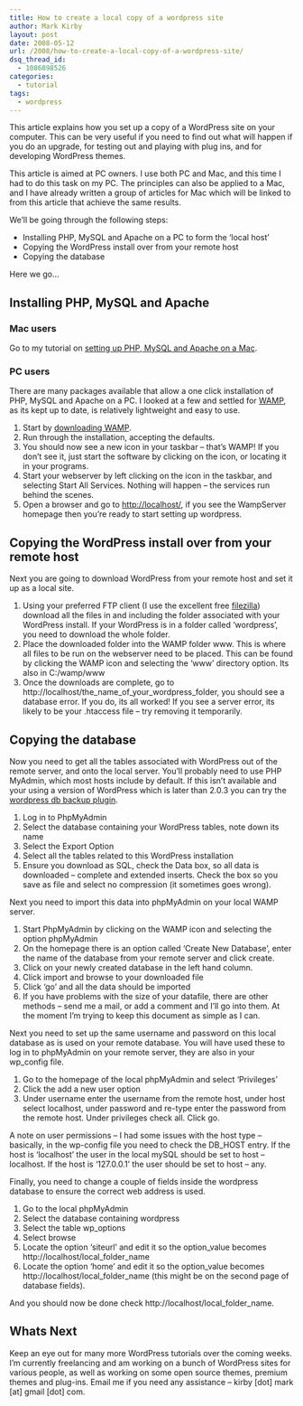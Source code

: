 ```yaml
---
title: How to create a local copy of a wordpress site
author: Mark Kirby
layout: post
date: 2008-05-12
url: /2008/how-to-create-a-local-copy-of-a-wordpress-site/
dsq_thread_id:
  - 1086898526
categories:
  - tutorial
tags:
  - wordpress
---
```

This article explains how you set up a copy of a WordPress site on your computer. This can be very useful if you need to find out what will happen if you do an upgrade, for testing out and playing with plug ins, and for developing WordPress themes.

This article is aimed at PC owners. I use both PC and Mac, and this time I had to do this task on my PC. The principles can also be applied to a Mac, and I have already written a group of articles for Mac which will be linked to from this article that achieve the same results.

We&#8217;ll be going through the following steps:

  * Installing PHP, MySQL and Apache on a PC to form the &#8216;local host&#8217;
  * Copying the WordPress install over from your remote host
  * Copying the database

Here we go&#8230;

## Installing PHP, MySQL and Apache

### Mac users

Go to my tutorial on [setting up PHP, MySQL and Apache on a Mac][1].

### PC users

There are many packages available that allow a one click installation of PHP, MySQL and Apache on a PC. I looked at a few and settled for [WAMP][2], as its kept up to date, is relatively lightweight and easy to use.

  1. Start by [downloading WAMP][3].
  2. Run through the installation, accepting the defaults.
  3. You should now see a new icon in your taskbar &#8211; that&#8217;s WAMP! If you don&#8217;t see it, just start the software by clicking on the icon, or locating it in your programs.
  4. Start your webserver by left clicking on the icon in the taskbar, and selecting Start All Services. Nothing will happen &#8211; the services run behind the scenes.
  5. Open a browser and go to [http://localhost/][3], if you see the WampServer homepage then you&#8217;re ready to start setting up wordpress.

## Copying the WordPress install over from your remote host

Next you are going to download WordPress from your remote host and set it up as a local site.

  1. Using your preferred FTP client (I use the excellent free [filezilla][4]) download all the files in and including the folder associated with your WordPress install. If your WordPress is in a folder called &#8216;wordpress&#8217;, you need to download the whole folder.
  2. Place the downloaded folder into the WAMP folder www. This is where all files to be run on the webserver need to be placed. This can be found by clicking the WAMP icon and selecting the &#8216;www&#8217; directory option. Its also in C:/wamp/www
  3. Once the downloads are complete, go to http://localhost/the\_name\_of\_your\_wordpress_folder, you should see a database error. If you do, its all worked! If you see a server error, its likely to be your .htaccess file &#8211; try removing it temporarily.

## Copying the database

Now you need to get all the tables associated with WordPress out of the remote server, and onto the local server. You&#8217;ll probably need to use PHP MyAdmin, which most hosts include by default. If this isn&#8217;t available and your using a version of WordPress which is later than 2.0.3 you can try the [wordpress db backup plugin][5].

  1. Log in to PhpMyAdmin
  2. Select the database containing your WordPress tables, note down its name
  3. Select the Export Option
  4. Select all the tables related to this WordPress installation
  5. Ensure you download as SQL, check the Data box, so all data is downloaded &#8211; complete and extended inserts. Check the box so you save as file and select no compression (it sometimes goes wrong).

Next you need to import this data into phpMyAdmin on your local WAMP server.

  1. Start PhpMyAdmin by clicking on the WAMP icon and selecting the option phpMyAdmin
  2. On the homepage there is an option called &#8216;Create New Database&#8217;, enter the name of the database from your remote server and click create.
  3. Click on your newly created database in the left hand column.
  4. Click import and browse to your downloaded file
  5. Click &#8216;go&#8217; and all the data should be imported
  6. If you have problems with the size of your datafile, there are other methods &#8211; send me a mail, or add a comment and I&#8217;ll go into them. At the moment I&#8217;m trying to keep this document as simple as I can.

Next you need to set up the same username and password on this local database as is used on your remote database. You will have used these to log in to phpMyAdmin on your remote server, they are also in your wp_config file.

  1. Go to the homepage of the local phpMyAdmin and select &#8216;Privileges&#8217;
  2. Click the add a new user option
  3. Under username enter the username from the remote host, under host select localhost, under password and re-type enter the password from the remote host. Under privileges check all. Click go.

A note on user permissions &#8211; I had some issues with the host type &#8211; basically, in the wp-config file you need to check the DB_HOST entry. If the host is &#8216;localhost&#8217; the user in the local mySQL should be set to host &#8211; localhost. If the host is &#8216;127.0.0.1&#8217; the user should be set to host &#8211; any.

Finally, you need to change a couple of fields inside the wordpress database to ensure the correct web address is used.

  1. Go to the local phpMyAdmin
  2. Select the database containing wordpress
  3. Select the table wp_options
  4. Select browse
  5. Locate the option &#8216;siteurl&#8217; and edit it so the option\_value becomes http://localhost/local\_folder_name
  6. Locate the option &#8216;home&#8217; and edit it so the option\_value becomes http://localhost/local\_folder_name (this might be on the second page of database fields).

And you should now be done check http://localhost/local\_folder\_name.

## Whats Next

Keep an eye out for many more WordPress tutorials over the coming weeks. I&#8217;m currently freelancing and am working on a bunch of WordPress sites for various people, as well as working on some open source themes, premium themes and plug-ins. Email me if you need any assistance &#8211; kirby [dot] mark [at] gmail [dot] com.

 [1]: http://mark-kirby.co.uk/2007/set-up-php-5-apache-2-and-mysql-5-on-os-x-leopard/
 [2]: http://www.en.wampserver.com/
 [3]: http://www.en.wampserver.com/download.php
 [4]: http://filezilla-project.org/
 [5]: http://www.ilfilosofo.com/blog/wp-db-backup/